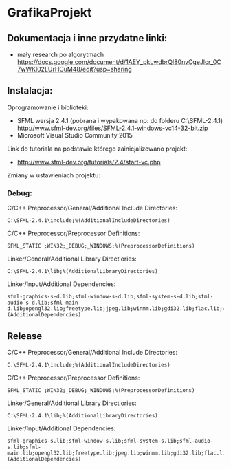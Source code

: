 # GrafikaProjekt

## Dokumentacja i inne przydatne linki:
  - mały research po algorytmach https://docs.google.com/document/d/1AEY_pkLwdbrQl80nvCgeJlcr_0C7wWKl02LUrHCuM48/edit?usp=sharing
  
## Instalacja: 

Oprogramowanie i biblioteki:
  - SFML wersja 2.4.1 (pobrana i wypakowana np: do folderu C:\SFML-2.4.1) http://www.sfml-dev.org/files/SFML-2.4.1-windows-vc14-32-bit.zip
  - Microsoft Visual Studio Community 2015
  
Link do tutoriala na podstawie którego zainicjalizowano projekt:
  - http://www.sfml-dev.org/tutorials/2.4/start-vc.php

Zmiany w ustawieniach projektu:
### Debug: 

C/C++ Preprocessor/General/Additional Include Directories:
```
C:\SFML-2.4.1\include;%(AdditionalIncludeDirectories)
```

C/C++ Preprocessor/Preprocessor Definitions:
```
SFML_STATIC ;WIN32;_DEBUG;_WINDOWS;%(PreprocessorDefinitions)
```

Linker/General/Additional Library Directiories:
```
C:\SFML-2.4.1\lib;%(AdditionalLibraryDirectories)
```

Linker/Input/Additional Dependencies:
```
sfml-graphics-s-d.lib;sfml-window-s-d.lib;sfml-system-s-d.lib;sfml-audio-s-d.lib;sfml-main-d.lib;opengl32.lib;freetype.lib;jpeg.lib;winmm.lib;gdi32.lib;flac.lib;vorbisenc.lib;vorbisfile.lib;vorbis.lib;ogg.lib;%(AdditionalDependencies)
```

## Release
C/C++ Preprocessor/General/Additional Include Directories:
```
C:\SFML-2.4.1\include;%(AdditionalIncludeDirectories)
```

C/C++ Preprocessor/Preprocessor Definitions:
```
SFML_STATIC ;WIN32;_DEBUG;_WINDOWS;%(PreprocessorDefinitions)
```

Linker/General/Additional Library Directiories:
```
C:\SFML-2.4.1\lib;%(AdditionalLibraryDirectories)
```

Linker/Input/Additional Dependencies:
```
sfml-graphics-s.lib;sfml-window-s.lib;sfml-system-s.lib;sfml-audio-s.lib;sfml-main.lib;opengl32.lib;freetype.lib;jpeg.lib;winmm.lib;gdi32.lib;flac.lib;vorbisenc.lib;vorbisfile.lib;vorbis.lib;ogg.lib;%(AdditionalDependencies)
```
